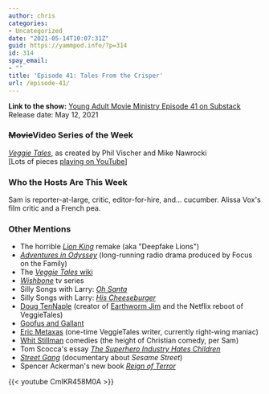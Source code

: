 ```yaml
---
author: chris
categories:
- Uncategorized
date: "2021-05-14T10:07:31Z"
guid: https://yammpod.info/?p=314
id: 314
spay_email:
- ""
title: 'Episode 41: Tales From the Crisper'
url: /episode-41/
---
```

 

**Link to the show:** [Young Adult Movie Ministry Episode 41 on Substack](https://yammpod.substack.com/p/episode-41-tales-from-the-crisper)  
Release date: May 12, 2021

### ~~Movie~~Video Series of the Week

_[Veggie Tales](https://www.veggietales.com/)_, as created by Phil Vischer and Mike Nawrocki  
[Lots of pieces [playing on YouTube](https://www.youtube.com/veggietales/videos)]

### Who the Hosts Are This Week

Sam is reporter-at-large, critic, editor-for-hire, and&#8230; cucumber. Alissa Vox's film critic and a French pea.

### Other Mentions

  * The horrible _[Lion King](https://www.imdb.com/title/tt6105098/?ref_=nv_sr_srsg_0)_ remake (aka "Deepfake Lions")
  * _[Adventures in Odyssey](https://www.adventuresinodyssey.com/)_ (long-running radio drama produced by Focus on the Family)
  * The [_Veggie Tales_ wiki](https://veggietales.fandom.com/wiki/Main_Page)
  * _[Wishbone](https://www.imdb.com/title/tt0112225/)_ tv series
  * Silly Songs with Larry: _[Oh Santa](https://www.youtube.com/watch?v=uD5pqOsW1PU)_
  * Silly Songs with Larry: _[His Cheeseburger](https://www.youtube.com/watch?v=CmIKR458M0A)_
  * [Doug TenNaple](http://dougtennapel.com/) (creator of [Earthworm Jim](https://en.wikipedia.org/wiki/Earthworm_Jim_(video_game)) and the Netflix reboot of VeggieTales)
  * [Goofus and Gallant](https://en.wikipedia.org/wiki/Goofus_and_Gallant)
  * [Eric Metaxas](https://en.wikipedia.org/wiki/Eric_Metaxas) (one-time VeggieTales writer, currently right-wing maniac)
  * [Whit Stillman](https://www.imdb.com/name/nm0001775/?ref_=nv_sr_srsg_0) comedies (the height of Christian comedy, per Sam)
  * Tom Scocca's essay _[The Superhero Industry Hates Children](https://hmmdaily.com/2019/07/18/the-superhero-industry-hates-children/)_
  * _[Street Gang](https://www.imdb.com/title/tt5618690/?ref_=nv_sr_srsg_0)_ (documentary about _Sesame Street_)
  * Spencer Ackerman's new book _[Reign of Terror](https://bookshop.org/a/20775/9781984879776)_
  
  {{< youtube CmIKR458M0A >}}
